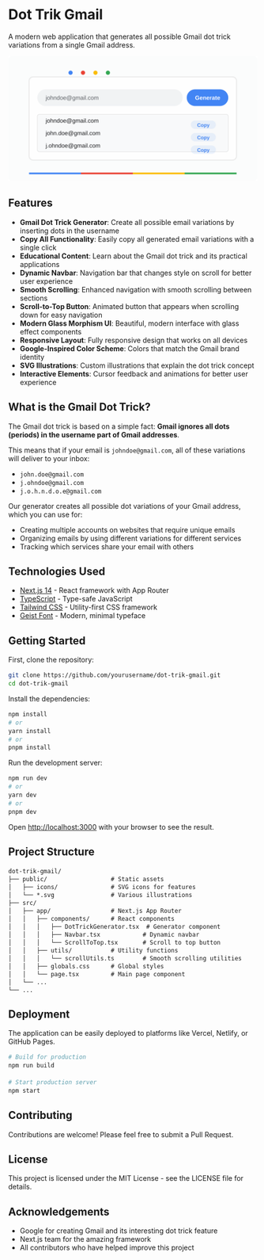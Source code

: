 # Dot Trik Gmail

A modern web application that generates all possible Gmail dot trick variations from a single Gmail address.

![Dot Trik Gmail](public/generator-illustration.svg)

## Features

- **Gmail Dot Trick Generator**: Create all possible email variations by inserting dots in the username
- **Copy All Functionality**: Easily copy all generated email variations with a single click
- **Educational Content**: Learn about the Gmail dot trick and its practical applications
- **Dynamic Navbar**: Navigation bar that changes style on scroll for better user experience
- **Smooth Scrolling**: Enhanced navigation with smooth scrolling between sections
- **Scroll-to-Top Button**: Animated button that appears when scrolling down for easy navigation
- **Modern Glass Morphism UI**: Beautiful, modern interface with glass effect components
- **Responsive Layout**: Fully responsive design that works on all devices
- **Google-Inspired Color Scheme**: Colors that match the Gmail brand identity
- **SVG Illustrations**: Custom illustrations that explain the dot trick concept
- **Interactive Elements**: Cursor feedback and animations for better user experience

## What is the Gmail Dot Trick?

The Gmail dot trick is based on a simple fact: **Gmail ignores all dots (periods) in the username part of Gmail addresses**.

This means that if your email is `johndoe@gmail.com`, all of these variations will deliver to your inbox:
- `john.doe@gmail.com`
- `j.ohndoe@gmail.com`
- `j.o.h.n.d.o.e@gmail.com`

Our generator creates all possible dot variations of your Gmail address, which you can use for:
- Creating multiple accounts on websites that require unique emails
- Organizing emails by using different variations for different services
- Tracking which services share your email with others

## Technologies Used

- [Next.js 14](https://nextjs.org) - React framework with App Router
- [TypeScript](https://www.typescriptlang.org/) - Type-safe JavaScript
- [Tailwind CSS](https://tailwindcss.com/) - Utility-first CSS framework
- [Geist Font](https://vercel.com/font) - Modern, minimal typeface

## Getting Started

First, clone the repository:

```bash
git clone https://github.com/yourusername/dot-trik-gmail.git
cd dot-trik-gmail
```

Install the dependencies:

```bash
npm install
# or
yarn install
# or
pnpm install
```

Run the development server:

```bash
npm run dev
# or
yarn dev
# or
pnpm dev
```

Open [http://localhost:3000](http://localhost:3000) with your browser to see the result.

## Project Structure

```
dot-trik-gmail/
├── public/                  # Static assets
│   ├── icons/               # SVG icons for features
│   └── *.svg                # Various illustrations
├── src/
│   ├── app/                 # Next.js App Router
│   │   ├── components/      # React components
│   │   │   ├── DotTrickGenerator.tsx  # Generator component
│   │   │   ├── Navbar.tsx            # Dynamic navbar
│   │   │   └── ScrollToTop.tsx       # Scroll to top button
│   │   ├── utils/           # Utility functions
│   │   │   └── scrollUtils.ts        # Smooth scrolling utilities
│   │   ├── globals.css      # Global styles
│   │   └── page.tsx         # Main page component
│   └── ...
└── ...
```

## Deployment

The application can be easily deployed to platforms like Vercel, Netlify, or GitHub Pages.

```bash
# Build for production
npm run build

# Start production server
npm start
```

## Contributing

Contributions are welcome! Please feel free to submit a Pull Request.

## License

This project is licensed under the MIT License - see the LICENSE file for details.

## Acknowledgements

- Google for creating Gmail and its interesting dot trick feature
- Next.js team for the amazing framework
- All contributors who have helped improve this project
